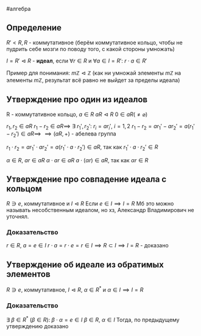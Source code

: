 #алгебра 
## Определение
$R' < R, R$ - коммутативное 
(берём коммутативное кольцо, чтобы не пудрить себе мозги по поводу того, с какой стороны умножать)

$I = R' \vartriangleleft R$ - **идеал**, если $\forall r \in R$ и $\forall a \in I = R': \ r \cdot a \in R'$

Пример для понимания: $m \mathbb{Z} \vartriangleleft \mathbb{Z}$ (как ни умножай элементы $m \mathbb{Z}$ на элементы $m \mathbb{Z}$, результат всё равно не выйдет за пределы идеала)

## Утверждение про один из идеалов
R - коммутативное кольцо, $a \in R$
$aR \vartriangleleft R$
$0 \in aR (\neq \varnothing)$

$r_1, r_2 \in aR$
$r_1 - r_2 \in aR \implies$
$\exists \ r_1', r_2': \ r_i = ar_i', \ i = 1, 2$
$r_1 - r_2 = ar_1' - ar_2' = a(r_1' - r_2') \in aR \implies$
$\implies (aR, +)$ - абелева группа

$r_1 \cdot r_2 = a r_1' \cdot ar_2' = a(r_1' \cdot a \cdot r_2') \in aR$, так как $r_1' \cdot a \cdot r_2' \in R$


$\alpha \in R, \ ar \in aR$
$\alpha \cdot ar \in aR$
$a \cdot (\alpha r) \in aR$, так как $\alpha r \in R$

## Утверждение про совпадение идеала с кольцом
$R \ni e$, коммутативное и $I \vartriangleleft R$
Если $e \in I \implies I = R$
Мб это можно называть несобственным идеалом, но хз, Александр Владимирович не уточнял.

### Доказательство
$r \in R, \ a = e \in I$
$r \cdot a = r \cdot e = r \in I \implies R \subset I \implies I = R$ - доказано

## Утверждение об идеале из обратимых элементов
$R \ni e$, коммутативное, $I \vartriangleleft R, \ \alpha \in R^*$ и $\alpha \in I \implies I = R$

### Доказательство
$\exists \ \beta \in R^* \ (\beta \in R):$
$\beta \cdot \alpha = e \in I$
$\beta \in R, \ \alpha \in I$
Тогда, по предыдущему утверждению доказано
